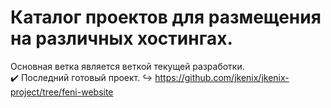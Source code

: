 # Каталог проектов для размещения на различных хостингах.

Основная ветка является веткой текущей разработки.  
✔️ Последний готовый проект. ↪ https://github.com/jkenix/jkenix-project/tree/feni-website
